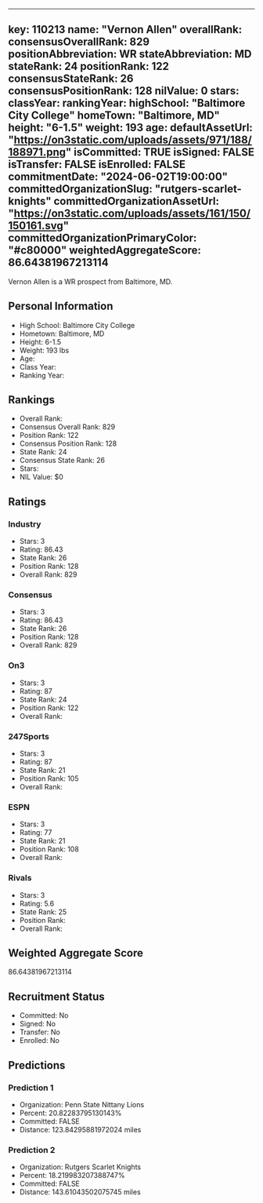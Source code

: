 ---
  key: 110213
  name: "Vernon Allen"
  overallRank: 
  consensusOverallRank: 829
  positionAbbreviation: WR
  stateAbbreviation: MD
  stateRank: 24
  positionRank: 122
  consensusStateRank: 26
  consensusPositionRank: 128
  nilValue: 0
  stars: 
  classYear: 
  rankingYear: 
  highSchool: "Baltimore City College"
  homeTown: "Baltimore, MD"
  height: "6-1.5"
  weight: 193
  age: 
  defaultAssetUrl: "https://on3static.com/uploads/assets/971/188/188971.png"
  isCommitted: TRUE
  isSigned: FALSE
  isTransfer: FALSE
  isEnrolled: FALSE
  commitmentDate: "2024-06-02T19:00:00"
  committedOrganizationSlug: "rutgers-scarlet-knights"
  committedOrganizationAssetUrl: "https://on3static.com/uploads/assets/161/150/150161.svg"
  committedOrganizationPrimaryColor: "#c80000"
  weightedAggregateScore: 86.64381967213114
  ---
  
  Vernon Allen is a WR prospect from Baltimore, MD.
  
  ## Personal Information
  - High School: Baltimore City College
  - Hometown: Baltimore, MD
  - Height: 6-1.5
  - Weight: 193 lbs
  - Age: 
  - Class Year: 
  - Ranking Year: 
  
  ## Rankings
  - Overall Rank: 
  - Consensus Overall Rank: 829
  - Position Rank: 122
  - Consensus Position Rank: 128
  - State Rank: 24
  - Consensus State Rank: 26
  - Stars: 
  - NIL Value: $0
  
  ## Ratings
  
  ### Industry
  - Stars: 3
  - Rating: 86.43
  - State Rank: 26
  - Position Rank: 128
  - Overall Rank: 829
  
  ### Consensus
  - Stars: 3
  - Rating: 86.43
  - State Rank: 26
  - Position Rank: 128
  - Overall Rank: 829
  
  ### On3
  - Stars: 3
  - Rating: 87
  - State Rank: 24
  - Position Rank: 122
  - Overall Rank: 
  
  ### 247Sports
  - Stars: 3
  - Rating: 87
  - State Rank: 21
  - Position Rank: 105
  - Overall Rank: 
  
  ### ESPN
  - Stars: 3
  - Rating: 77
  - State Rank: 21
  - Position Rank: 108
  - Overall Rank: 
  
  ### Rivals
  - Stars: 3
  - Rating: 5.6
  - State Rank: 25
  - Position Rank: 
  - Overall Rank: 
  
  ## Weighted Aggregate Score
  86.64381967213114
  
  ## Recruitment Status
  - Committed: No
  - Signed: No
  - Transfer: No
  - Enrolled: No
  
  
  
  ## Predictions
  
  ### Prediction 1
  - Organization: Penn State Nittany Lions
  - Percent: 20.82283795130143%
  - Committed: FALSE
  - Distance: 123.84295881972024 miles
  
  ### Prediction 2
  - Organization: Rutgers Scarlet Knights
  - Percent: 18.219983207388747%
  - Committed: FALSE
  - Distance: 143.61043502075745 miles
  